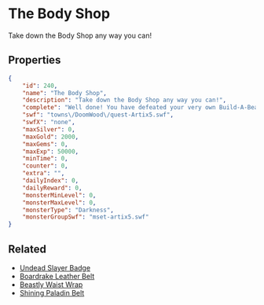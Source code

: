 # The Body Shop

Take down the Body Shop any way you can!

## Properties

```json
{
    "id": 240,
    "name": "The Body Shop",
    "description": "Take down the Body Shop any way you can!",
    "complete": "Well done! You have defeated your very own Build-A-Beast and destroyed the Body Shop in the process! You have slowed down production of the undead army but Sepulchure is still on his way!",
    "swf": "towns\/DoomWood\/quest-Artix5.swf",
    "swfX": "none",
    "maxSilver": 0,
    "maxGold": 2000,
    "maxGems": 0,
    "maxExp": 50000,
    "minTime": 0,
    "counter": 0,
    "extra": "",
    "dailyIndex": 0,
    "dailyReward": 0,
    "monsterMinLevel": 0,
    "monsterMaxLevel": 0,
    "monsterType": "Darkness",
    "monsterGroupSwf": "mset-artix5.swf"
}
```

## Related

- [Undead Slayer Badge](../items/1594-undead-slayer-badge.md)
- [Boardrake Leather Belt](../items/1622-boardrake-leather-belt.md)
- [Beastly Waist Wrap](../items/1623-beastly-waist-wrap.md)
- [Shining Paladin Belt](../items/1624-shining-paladin-belt.md)

